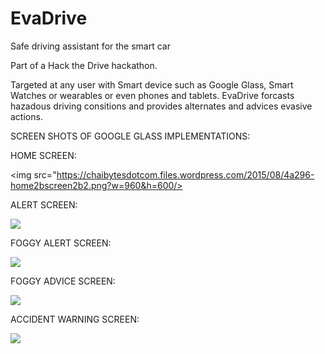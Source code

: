 # EvaDrive
Safe driving assistant for the smart car

Part of a Hack the Drive hackathon.

Targeted at any user with Smart device such as Google Glass, Smart Watches or wearables or even phones and tablets.
EvaDrive forcasts hazadous driving consitions and provides alternates and advices evasive actions.

SCREEN SHOTS OF GOOGLE GLASS IMPLEMENTATIONS:

HOME SCREEN:

<img src="https://chaibytesdotcom.files.wordpress.com/2015/08/4a296-home2bscreen2b2.png?w=960&h=600/>

ALERT SCREEN:

<img src="https://chaibytesdotcom.files.wordpress.com/2015/08/9692a-alert2bscreen2bhome.png?w=960&h=600"/>

FOGGY ALERT SCREEN:

<img src="https://chaibytesdotcom.files.wordpress.com/2015/08/6b679-foggy2balert.png?w=960&h=600"/>

FOGGY ADVICE SCREEN:

<img src="https://chaibytesdotcom.files.wordpress.com/2015/08/44e85-foggy2bconditions.png?w=960&h=600"/>

ACCIDENT WARNING SCREEN:

<img src="https://chaibytesdotcom.files.wordpress.com/2015/08/2cffc-accident2bahead.png?w=960&h=600"/>


